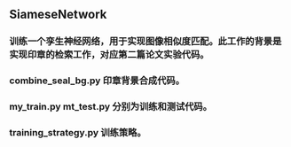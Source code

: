 ## SiameseNetwork
### 训练一个孪生神经网络，用于实现图像相似度匹配。此工作的背景是实现印章的检索工作，对应第二篇论文实验代码。
### combine_seal_bg.py 印章背景合成代码。
### my_train.py mt_test.py 分别为训练和测试代码。
### training_strategy.py 训练策略。
